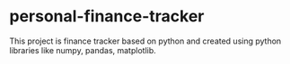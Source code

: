 # personal-finance-tracker
This project  is finance tracker based on python and created using python libraries like numpy, pandas, matplotlib. 
